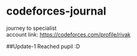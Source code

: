 # codeforces-journal
journey to specialist\
account link: https://codeforces.com/profile/rivak

##Update-1
Reached pupil :D